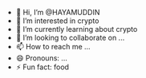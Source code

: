 - 👋 Hi, I’m @HAYAMUDDIN
- 👀 I’m interested in crypto 
- 🌱 I’m currently learning about crypto 
- 💞️ I’m looking to collaborate on ...
- 📫 How to reach me ...
- 😄 Pronouns: ...
- ⚡ Fun fact: food 

<!---
HAYAMUDDIN/HAYAMUDDIN is a ✨ special ✨ repository because its `README.md` (this file) appears on your GitHub profile.
You can click the Preview link to take a look at your changes.
--->
